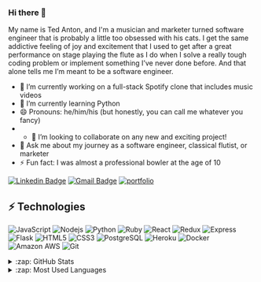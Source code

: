 ### Hi there 👋
My name is Ted Anton, and I'm a musician and marketer turned software engineer that is probably a little too obsessed with his cats. I get the same addictive feeling of joy and excitement that I used to get after a great performance on stage playing the flute as I do when I solve a really tough coding problem or implement something I’ve never done before. And that alone tells me I’m meant to be a software engineer.

- 🔭 I’m currently working on a full-stack Spotify clone that includes music videos
- 🌱 I’m currently learning Python
- 😄 Pronouns: he/him/his (but honestly, you can call me whatever you fancy)
- - 👯 I’m looking to collaborate on any new and exciting project!
- 💬 Ask me about my journey as a software engineer, classical flutist, or marketer
- ⚡ Fun fact: I was almost a professional bowler at the age of 10

[![Linkedin Badge](https://img.shields.io/badge/LinkedIn-0077B5?style=for-the-badge&logo=linkedin&logoColor=white)](https://www.linkedin.com/in/ted-anton/)
[![Gmail Badge](https://img.shields.io/badge/-husseingeid@gmail.com-D14836?style=for-the-badge&logo=gmail&logoColor=white&link=mailto:tedjanton@gmail.com)](mailto:tedjanton@gmail.com)
[![portfolio](https://img.shields.io/badge/Personal_Portfolio-231F20?style=for-the-badge&logo=buffer&logoColor=white)](http://www.tedjanton.com)

## ⚡ Technologies

![JavaScript](https://img.shields.io/badge/JavaScript-F7DF1E?style=for-the-badge&logo=javascript&logoColor=black)
![Nodejs](https://img.shields.io/badge/Node.js-43853D?style=for-the-badge&logo=node.js&logoColor=white)
![Python](https://img.shields.io/badge/Python-3776AB?style=for-the-badge&logo=python&logoColor=white)
![Ruby](https://img.shields.io/badge/Ruby-CC342D?style=for-the-badge&logo=ruby&logoColor=white)
![React](https://img.shields.io/badge/React-20232A?style=for-the-badge&logo=react&logoColor=61DAFB)
![Redux](https://img.shields.io/badge/Redux-593D88?style=for-the-badge&logo=redux&logoColor=white)
![Express](https://img.shields.io/badge/Express.js-000000?style=for-the-badge&logo=express&logoColor=white)
![Flask](https://img.shields.io/badge/Flask-000000?style=for-the-badge&logo=flask&logoColor=white)
![HTML5](https://img.shields.io/badge/HTML5-E34F26?style=for-the-badge&logo=html5&logoColor=white)
![CSS3](https://img.shields.io/badge/CSS3-1572B6?style=for-the-badge&logo=css3&logoColor=white)
![PostgreSQL](https://img.shields.io/badge/PostgreSQL-316192?style=for-the-badge&logo=postgresql&logoColor=white)
![Heroku](https://img.shields.io/badge/Heroku-430098?style=for-the-badge&logo=heroku&logoColor=white)
![Docker](	https://img.shields.io/badge/Docker-2CA5E0?style=for-the-badge&logo=docker&logoColor=white)
![Amazon AWS](https://img.shields.io/badge/Amazon_AWS-232F3E?style=for-the-badge&logo=amazon-aws&logoColor=white)
![Git](https://img.shields.io/badge/Git-F05032?style=for-the-badge&logo=git&logoColor=white)

<details>
  <summary>:zap: GitHub Stats</summary>

  <img align="left" alt="Hussein's GitHub Stats" src="https://github-readme-stats.vercel.app/api?username=tedjanton&show_icons=true&hide_border=true" />

</details>

<details>
  <summary>:zap: Most Used Languages</summary>

<img align="left" alt="Ted's GitHub Top Languages" src="https://github-readme-stats.vercel.app/api/top-langs/?username=tedjanton" />

</details>
